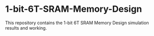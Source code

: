 # 1-bit-6T-SRAM-Memory-Design
This repository contains the 1-bit 6T SRAM Memory Design simulation results and working.

